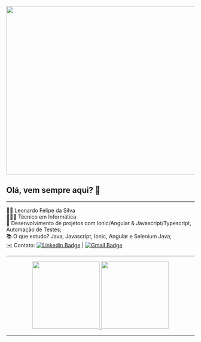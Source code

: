 <div align="center">

<img width="900px" height="450px" src="https://i.pinimg.com/originals/7a/9e/eb/7a9eeb4fa972a27c412e6a114386115b.jpg">
  
</div>

## Olá, vem sempre aqui? 🚀
---

🙋‍♂️ Leonardo Felipe da Silva
<br/>👨🏽‍💻 Técnico em Informática
<br/>🔧 Desenvolvimento de projetos com Ionic/Angular & Javascript/Typescript, Automação de Testes;
<br/>📚 O que estudo? Java, Javascript, Ionic, Angular e Selenium Java;
<br/>✉️ Contato: [![Linkedin Badge](https://img.shields.io/badge/LinkedIn-blue?style=flat-square&logo=Linkedin&logoColor=white&link=https://www.linkedin.com/in/leonardo-s-a496bb18b/)](https://www.linkedin.com/in/leonardo-s-a496bb18b/) 
| 
[![Gmail Badge](https://img.shields.io/badge/-Gmail-c14438?style=flat-square&logo=Gmail&logoColor=white&link=mailto:leonardooo545@gmail.com)](mailto:leonardooo545@gmail.com)

---

<div align="center">
  <a href="https://github.com/leonardo16silva12">
  <img height="180em" src="https://github-readme-stats.vercel.app/api?username=leonardo16silva12&show_icons=true&theme=dark&include_all_commits=true&count_private=true"/>
    <img height="180em" src="https://github-readme-stats.vercel.app/api/top-langs/?username=CarlosEduardoArtioli&layout=compact&show_icons=true&theme=dark" />
</div>

---


